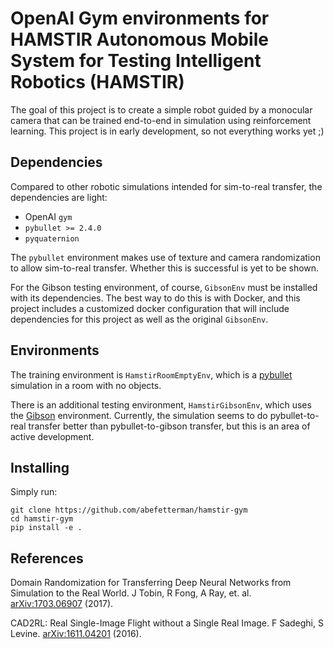 # OpenAI Gym environments for HAMSTIR Autonomous Mobile System for Testing Intelligent Robotics (HAMSTIR)

The goal of this project is to create a simple robot guided by a monocular camera
that can be trained end-to-end in simulation using reinforcement learning. This 
project is in early development, so not everything works yet ;) 

## Dependencies

Compared to other robotic simulations intended for sim-to-real transfer, the
dependencies are light:

*  OpenAI `gym`
*  `pybullet >= 2.4.0`
*  `pyquaternion`

The `pybullet` environment makes use of texture and camera randomization to allow
sim-to-real transfer. Whether this is successful is yet to be shown.

For the Gibson testing environment, of course, `GibsonEnv` must be installed with 
its dependencies. The best way to do this is with Docker, and this project includes
a customized docker configuration that will include dependencies for this project
as well as the original `GibsonEnv`.

##  Environments

The training environment is `HamstirRoomEmptyEnv`, which is a 
[pybullet](https://github.com/bulletphysics/bullet3) simulation in a room with 
no objects. 

There is an additional testing environment, `HamstirGibsonEnv`, which uses the 
[Gibson](https://github.com/StanfordVL/GibsonEnv) environment. Currently, the simulation
seems to do pybullet-to-real transfer better than pybullet-to-gibson transfer, but
this is an area of active development.

## Installing

Simply run:

```
git clone https://github.com/abefetterman/hamstir-gym
cd hamstir-gym
pip install -e .
```

 ## References
 
Domain Randomization for Transferring Deep Neural Networks from Simulation to the Real World. 
J Tobin, R Fong, A Ray, et. al. 
[arXiv:1703.06907](https://arxiv.org/abs/1703.06907) (2017).

CAD2RL: Real Single-Image Flight without a Single Real Image.
F Sadeghi, S Levine.
[arXiv:1611.04201](https://arxiv.org/abs/1611.04201) (2016).



